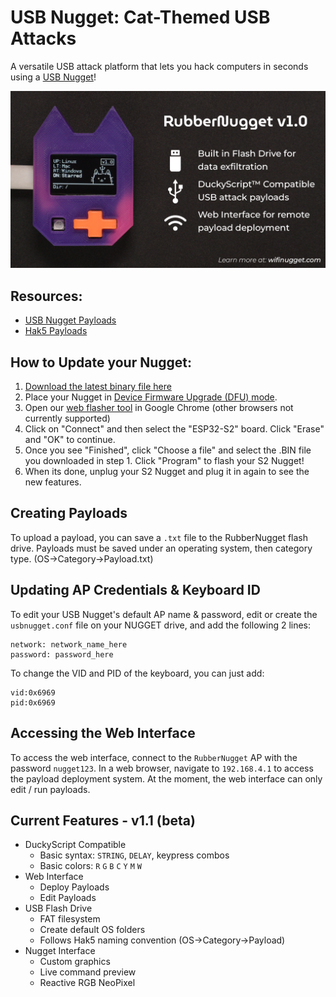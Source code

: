 # **USB Nugget**: Cat-Themed USB Attacks
A versatile USB attack platform that lets you hack computers in seconds using a [USB Nugget](https://usbnugget.com)!  

<img src="images/RubberNugget-Features.png"  />

## Resources:
- [USB Nugget Payloads](https://github.com/HakCat-Tech/USB-Nugget-Payloads)  
- [Hak5 Payloads](https://docs.hak5.org)

## How to Update your Nugget:
1.	[Download the latest binary file here](https://github.com/HakCat-Tech/USB-Nugget/releases/)
2.	Place your Nugget in [Device Firmware Upgrade (DFU) mode]().
4.	Open our [web flasher tool](https://hakcat-tech.github.io/esp-web-flasher/) in Google Chrome (other browsers not currently supported)
5.	Click on "Connect" and then select the "ESP32-S2" board. Click "Erase" and "OK" to continue.
6.	Once you see "Finished", click "Choose a file" and select the .BIN file you downloaded in step 1. Click "Program" to flash your S2 Nugget!
7.	When its done, unplug your S2 Nugget and plug it in again to see the new features. 

## Creating Payloads
To upload a payload, you can save a `.txt` file to the RubberNugget flash drive.  Payloads must be saved under an operating system, then category type. (OS->Category->Payload.txt)

## Updating AP Credentials & Keyboard ID
To edit your USB Nugget's default AP name & password, edit or create the `usbnugget.conf` file on your NUGGET drive, and add the following 2 lines:
```
network: network_name_here
password: password_here
```
To change the VID and PID of the keyboard, you can just add:
```
vid:0x6969
pid:0x6969
```


## Accessing the Web Interface
To access the web interface, connect to the `RubberNugget` AP with the password `nugget123`.  In a web browser, navigate to `192.168.4.1` to access the payload deployment system.  At the moment, the web interface can only edit / run payloads.

## Current Features - v1.1 (beta)

- DuckyScript Compatible
    - Basic syntax: `STRING`, `DELAY`, keypress combos
    - Basic colors: `R` `G` `B` `C` `Y` `M` `W`
- Web Interface 
    - Deploy Payloads
    - Edit Payloads
- USB Flash Drive
    - FAT filesystem
    - Create default OS folders
    - Follows Hak5 naming convention (OS->Category->Payload)
- Nugget Interface
    - Custom graphics
    - Live command preview
    - Reactive RGB NeoPixel
